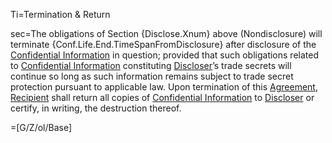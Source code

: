 Ti=Termination & Return

sec=The obligations of Section {Disclose.Xnum} above (Nondisclosure) will terminate {Conf.Life.End.TimeSpanFromDisclosure} after disclosure of the <a href='#Def.Confidential_Information.sec' class='definedterm'>Confidential Information</a> in question; provided that such obligations related to <a href='#Def.Confidential_Information.sec' class='definedterm'>Confidential Information</a> constituting <a href='#Def.Discloser.sec' class='definedterm'>Discloser</a>’s trade secrets will continue so long as such information remains subject to trade secret protection pursuant to applicable law. Upon termination of this <a href='#Def.Agreement.sec' class='definedterm'>Agreement</a>, <a href='#Def.Recipient.sec' class='definedterm'>Recipient</a> shall return all copies of <a href='#Def.Confidential_Information.sec' class='definedterm'>Confidential Information</a> to <a href='#Def.Discloser.sec' class='definedterm'>Discloser</a> or certify, in writing, the destruction thereof.

=[G/Z/ol/Base]
